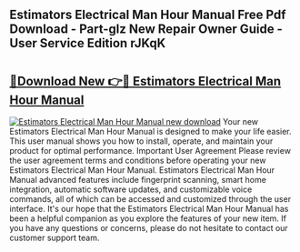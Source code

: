 ## Estimators Electrical Man Hour Manual Free Pdf Download - Part-glz New Repair Owner Guide - User Service Edition rJKqK

# <h2><a href="http://bc3189.oget.top/?id=Estimators+Electrical+Man+Hour+Manual">🔗Download New 👉🔴 Estimators Electrical Man Hour Manual</a></h2>

[![Estimators Electrical Man Hour Manual new download](https://i.imgur.com/5g1atiW.png)](http://bc3189.oget.top/?id=Estimators+Electrical+Man+Hour+Manual)
Your new Estimators Electrical Man Hour Manual is designed to make your life easier. This user manual shows you how to install, operate, and maintain your product for optimal performance. Important User Agreement Please review the user agreement terms and conditions before operating your new Estimators Electrical Man Hour Manual. Estimators Electrical Man Hour Manual advanced features include fingerprint scanning, smart home integration, automatic software updates, and customizable voice commands, all of which can be accessed and customized through the user interface. It's our hope that the Estimators Electrical Man Hour Manual has been a helpful companion as you explore the features of your new item. If you have any questions or concerns, please do not hesitate to contact our customer support team.
